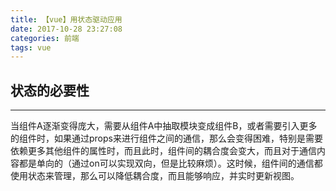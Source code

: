 ```yaml
---
title: 【vue】用状态驱动应用
date: 2017-10-28 23:27:08
categories: 前端
tags: vue
---
```

## 状态的必要性
------
当组件A逐渐变得庞大，需要从组件A中抽取模块变成组件B，或者需要引入更多的组件时，如果通过props来进行组件之间的通信，那么会变得困难，特别是需要依赖更多其他组件的属性时，而且此时，组件间的耦合度会变大，而且对于通信内容都是单向的（通过on可以实现双向，但是比较麻烦）。这时候，组件间的通信都使用状态来管理，那么可以降低耦合度，而且能够响应，并实时更新视图。
